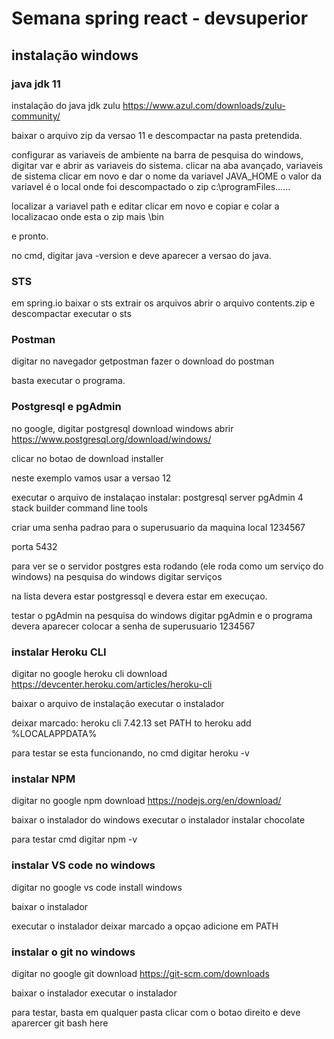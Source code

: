 # Semana spring react - devsuperior

## instalação windows
### java jdk 11
instalação do java jdk zulu
https://www.azul.com/downloads/zulu-community/

baixar o arquivo zip da versao 11 e descompactar na pasta pretendida.

configurar as variaveis de ambiente
na barra de pesquisa do windows, digitar var e abrir as variaveis do sistema.
clicar na aba avançado, variaveis de sistema
clicar em novo e dar o nome da variavel
JAVA_HOME
o valor da variavel é o local onde foi descompactado o zip
c:\programFiles......

localizar a variavel path e editar
clicar em novo e copiar e colar a localizacao onde esta o zip mais \bin

e pronto.

no cmd, digitar java -version e deve aparecer a versao do java.

### STS 
em spring.io baixar o sts
extrair os arquivos 
abrir o arquivo contents.zip e descompactar
executar o sts

### Postman
digitar no navegador getpostman
fazer o download do postman

basta executar o programa.

### Postgresql e pgAdmin
no google, digitar postgresql download windows
abrir https://www.postgresql.org/download/windows/

clicar no botao de download installer

neste exemplo vamos usar a versao 12

executar o arquivo de instalaçao
instalar:
postgresql server
pgAdmin 4
stack builder
command line tools

criar uma senha padrao para o superusuario da maquina local
1234567

porta 5432

para ver se o servidor postgres esta rodando (ele roda como um serviço do windows)
na pesquisa do windows digitar serviços

na lista devera estar postgressql e devera estar em execuçao.

testar o pgAdmin
na pesquisa do windows digitar pgAdmin e o programa devera aparecer
colocar a senha de superusuario
1234567

### instalar Heroku CLI
digitar no google heroku cli download
https://devcenter.heroku.com/articles/heroku-cli

baixar o arquivo de instalação
executar o instalador

deixar marcado:
heroku cli 7.42.13
set PATH to heroku
add %LOCALAPPDATA%

para testar se esta funcionando, no cmd
digitar
heroku -v

### instalar NPM
digitar no google npm download
https://nodejs.org/en/download/

baixar o instalador do windows
executar o instalador
instalar chocolate

para testar 
cmd
digitar npm -v

### instalar VS code no windows
digitar no google vs code install windows

baixar o instalador

executar o instalador
deixar marcado a opçao
adicione em PATH

### instalar o git no windows
digitar no google git download
https://git-scm.com/downloads

baixar o instalador
executar o instalador

para testar, basta em qualquer pasta clicar com o botao direito e deve aparercer 
git bash here


